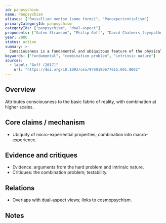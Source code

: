 ```yaml
---
id: panpsychism
name: Panpsychism
aliases: ["Russellian monism (some forms)", "Panexperientialism"]
primaryCategoryId: panpsychism
categoryIds: ["panpsychism", "dual-aspect"]
proponents: ["Galen Strawson", "Philip Goff", "David Chalmers (sympathetic)"]
year: 2006
status: active
summary: >-
  Consciousness is a fundamental and ubiquitous feature of the physical world, present in basic constituents and combining in higher-level systems.
keywords: ["fundamental", "combination problem", "intrinsic nature"]
sources:
  - label: "Goff (2017)"
    url: "https://doi.org/10.1093/oso/9780190677015.001.0001"
---
```


## Overview
Attributes consciousness to the basic fabric of reality, with combination at higher scales.

## Core claims / mechanism
- Ubiquity of micro-experiential properties; combination into macro-experience.

## Evidence and critiques
- Evidence: arguments from the hard problem and intrinsic nature.
- Critiques: the combination problem; testability.

## Relations
- Overlaps with dual-aspect views; links to cosmopsychism.

## Notes

